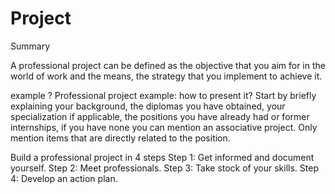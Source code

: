# Project
Summary

A professional project can be defined as the objective that you aim for in the world of work and the means, the strategy that you implement to achieve it.

example ?
Professional project example: how to present it?
Start by briefly explaining your background, the diplomas you have obtained, your specialization if applicable, the positions you have already had or former internships, if you have none you can mention an associative project. Only mention items that are directly related to the position.

Build a professional project in 4 steps
Step 1: Get informed and document yourself.
Step 2: Meet professionals.
Step 3: Take stock of your skills.
Step 4: Develop an action plan.

